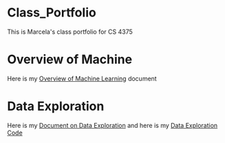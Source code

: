 # Class_Portfolio
This is Marcela's class portfolio for CS 4375

# Overview of Machine 

Here is my [Overview of Machine Learning](OverviewOfMachineLearning.pdf) document

# Data Exploration

Here is my [Document on Data Exploration](Data_Exploration.pdf) and here is my [Data Exploration Code](DataExploration.cpp)
